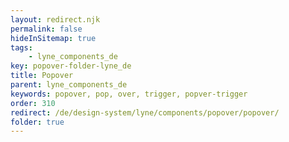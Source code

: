 ```yaml
---
layout: redirect.njk
permalink: false
hideInSitemap: true
tags: 
    - lyne_components_de
key: popover-folder-lyne_de
title: Popover
parent: lyne_components_de
keywords: popover, pop, over, trigger, popver-trigger
order: 310
redirect: /de/design-system/lyne/components/popover/popover/
folder: true
---
```

